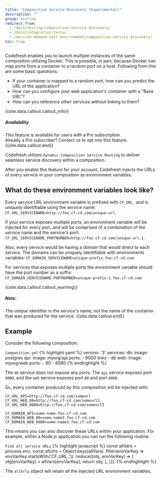 ```yaml
---
title: "Composition Service Discovery (Experimental)"
description: ""
group: testing
redirect_from:
  - /docs/testing/composition-service-discovery/
  - /docs/integration-tests/
  - /docs/on-demand-test-environment/composition-service-discovery/
toc: true
---
```

Codefresh enables you to launch multiple instances of the same composition utilizing Docker.
This is possible, in part, because Docker can map ports from a container to a random port on a host. Following from this are some basic questions:
  * If your container is mapped to a random port, how can you predict the URL of the application?
  * How can you configure your web application's container with a "Base URL"?
  * How can you reference other services without linking to them?

{{site.data.callout.callout_info}}
##### Availability 

This feature is available for users with a Pro subscription. <br>
Already a Pro subscriber? Contact us to opt into this feature.
{{site.data.callout.end}}

Codefresh utilizes `Dynamic Composition Service Routing` to deliver seamless service discovery within a composition.

After you enable this feature for your account, Codefresh injects the URLs of every service in your composition as environment variables.

## What do these environment variables look like?

Every service URL environment variable is prefixed with `CF_URL_` and is uniquely identifiable using the service name:
`CF_URL_SERVICENAME=http://foo.cf-cd.com/unique-url`.

If your service exposes multiple ports, an environment variable will be injected for every port, and will be comprised of a combination of the service name and the service's port:
`CF_URL_SERVICENAME_PORTNUMBER=http://foo.cf-cd.com/unique-url-1`.

Also, every service would be having a domain that would direct to each service. The domains can be uniquely identifiable with environments variables:
`CF_DOMAIN_SERVICENAME=unique-prefix.foo.cf-cd.com`.

For services that exposes multiple ports the environment variable should have the port number as a suffix:
`CF_DOMAIN_SERVICENAME_PORTNUMBER=unique-prefix-1.foo.cf-cd.com`.

{{site.data.callout.callout_warning}}
##### Note:

The unique identifier is the service's name, not the name of the container that was produced for the service.
{{site.data.callout.end}}

## Example

Consider the following composition:

  `Composition.yml`
{% highlight yaml %}
version: '3'
services:
  db:
    image: postgres
  api:
    image: myorg/api
    ports:
      - 9000
    links
      - db
  web:
    image: myorg/web
    ports:
      - 80
      - 8080
{% endhighlight %}

The `db` service does not expose any ports. The `api` service exposes port `9000`, and the `web` service exposes port `80` and port `8080`.

So, every container produced by this composition will be injected with:

```
CF_URL_API=http://foo.cf-cd.com/someurl
CF_URL_WEB_80=http://foo.cf-cd.com/someurl2
CF_URL_WEB_8080=http://foo.cf-cd.com/someurl3

CF_DOMAIN_API=some-name.foo.cf-cd.com
CF_DOMAIN_WEB_80=some-name2.foo.cf-cd.com
CF_DOMAIN_WEB_8080=some-name3.foo.cf-cd.com
```

This means you can also discover these URLs within your application.
For example, within a Node.js application you can run the following routine:

  `Find all service URLs`
{% highlight javascript %}
const allVars = process.env;
const allUrls = Object.keys(allVars)
    .filter(envVarKey => envVarKey.startsWith('CF_URL_'))
    .reduce((obj, envVarKey) => {
        obj[envVarKey] = allVars[envVarKey];
        return obj;
    }, {});
{% endhighlight %}

The `allUrls` object will retain all the injected URL environment variables.
